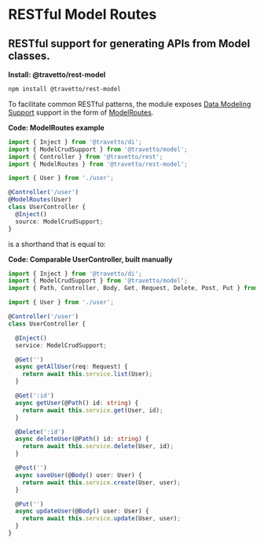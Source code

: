 <!-- This file was generated by @travetto/doc and should not be modified directly -->
<!-- Please modify https://github.com/travetto/travetto/tree/main/module/rest-model/DOC.ts and execute "npx trv doc" to rebuild -->
# RESTful Model Routes
## RESTful support for generating APIs from Model classes.

**Install: @travetto/rest-model**
```bash
npm install @travetto/rest-model
```

To facilitate common RESTful patterns, the module exposes  [Data Modeling Support](https://github.com/travetto/travetto/tree/main/module/model#readme "Datastore abstraction for core operations.") support in the form of [ModelRoutes](https://github.com/travetto/travetto/tree/main/module/rest-model/src/model.ts#L16).

**Code: ModelRoutes example**
```typescript
import { Inject } from '@travetto/di';
import { ModelCrudSupport } from '@travetto/model';
import { Controller } from '@travetto/rest';
import { ModelRoutes } from '@travetto/rest-model';

import { User } from './user';

@Controller('/user')
@ModelRoutes(User)
class UserController {
  @Inject()
  source: ModelCrudSupport;
}
```

is a shorthand that is equal to:

**Code: Comparable UserController, built manually**
```typescript
import { Inject } from '@travetto/di';
import { ModelCrudSupport } from '@travetto/model';
import { Path, Controller, Body, Get, Request, Delete, Post, Put } from '@travetto/rest';

import { User } from './user';

@Controller('/user')
class UserController {

  @Inject()
  service: ModelCrudSupport;

  @Get('')
  async getAllUser(req: Request) {
    return await this.service.list(User);
  }

  @Get(':id')
  async getUser(@Path() id: string) {
    return await this.service.get(User, id);
  }

  @Delete(':id')
  async deleteUser(@Path() id: string) {
    return await this.service.delete(User, id);
  }

  @Post('')
  async saveUser(@Body() user: User) {
    return await this.service.create(User, user);
  }

  @Put('')
  async updateUser(@Body() user: User) {
    return await this.service.update(User, user);
  }
}
```
